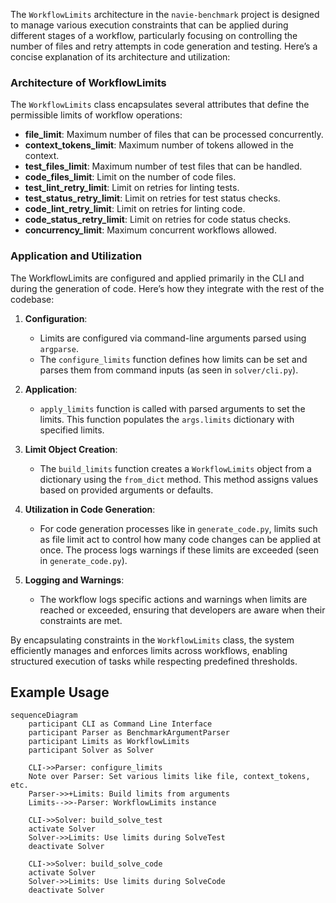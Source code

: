 The `WorkflowLimits` architecture in the `navie-benchmark` project is designed to manage various execution constraints that can be applied during different stages of a workflow, particularly focusing on controlling the number of files and retry attempts in code generation and testing. Here’s a concise explanation of its architecture and utilization:

### Architecture of WorkflowLimits

The `WorkflowLimits` class encapsulates several attributes that define the permissible limits of workflow operations:

- **file_limit**: Maximum number of files that can be processed concurrently.
- **context_tokens_limit**: Maximum number of tokens allowed in the context.
- **test_files_limit**: Maximum number of test files that can be handled.
- **code_files_limit**: Limit on the number of code files.
- **test_lint_retry_limit**: Limit on retries for linting tests.
- **test_status_retry_limit**: Limit on retries for test status checks.
- **code_lint_retry_limit**: Limit on retries for linting code.
- **code_status_retry_limit**: Limit on retries for code status checks.
- **concurrency_limit**: Maximum concurrent workflows allowed.

### Application and Utilization

The WorkflowLimits are configured and applied primarily in the CLI and during the generation of code. Here’s how they integrate with the rest of the codebase:

1. **Configuration**: 
   - Limits are configured via command-line arguments parsed using `argparse`. 
   - The `configure_limits` function defines how limits can be set and parses them from command inputs (as seen in `solver/cli.py`).

2. **Application**:
   - `apply_limits` function is called with parsed arguments to set the limits. This function populates the `args.limits` dictionary with specified limits.

3. **Limit Object Creation**:
   - The `build_limits` function creates a `WorkflowLimits` object from a dictionary using the `from_dict` method. This method assigns values based on provided arguments or defaults.

4. **Utilization in Code Generation**:
   - For code generation processes like in `generate_code.py`, limits such as file limit act to control how many code changes can be applied at once. The process logs warnings if these limits are exceeded (seen in `generate_code.py`).

5. **Logging and Warnings**:
   - The workflow logs specific actions and warnings when limits are reached or exceeded, ensuring that developers are aware when their constraints are met.

By encapsulating constraints in the `WorkflowLimits` class, the system efficiently manages and enforces limits across workflows, enabling structured execution of tasks while respecting predefined thresholds.

## Example Usage

```mermaid
sequenceDiagram
    participant CLI as Command Line Interface
    participant Parser as BenchmarkArgumentParser
    participant Limits as WorkflowLimits
    participant Solver as Solver

    CLI->>Parser: configure_limits
    Note over Parser: Set various limits like file, context_tokens, etc.
    Parser->>+Limits: Build limits from arguments
    Limits-->>-Parser: WorkflowLimits instance
    
    CLI->>Solver: build_solve_test
    activate Solver
    Solver->>Limits: Use limits during SolveTest
    deactivate Solver
    
    CLI->>Solver: build_solve_code
    activate Solver
    Solver->>Limits: Use limits during SolveCode
    deactivate Solver
```
